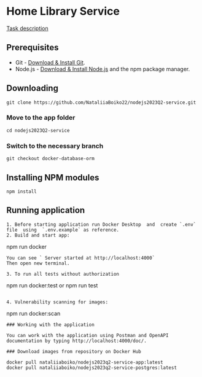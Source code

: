 # Home Library Service
[Task description](https://github.com/AlreadyBored/nodejs-assignments/blob/main/assignments/rest-service/assignment.md)

## Prerequisites

- Git - [Download & Install Git](https://git-scm.com/downloads).
- Node.js - [Download & Install Node.js](https://nodejs.org/en/download/) and the npm package manager.

## Downloading

```
git clone https://github.com/NataliiaBoiko22/nodejs2023Q2-service.git
```
### Move to the app folder

```
cd nodejs2023Q2-service
```

### Switch to the necessary branch

```
git checkout docker-database-orm
```

## Installing NPM modules
```
npm install
```
## Running application
```
1. Before starting application run Docker Desktop  and  create `.env` file  using  `.env.example` as reference.
2. Build and start app:
```
npm run docker
```
You can see ` Server started at http://localhost:4000`
Then open new terminal.

3. To run all tests without authorization
```
npm run docker:test   or    npm run test
```

4. Vulnerability scanning for images: 
```
npm run docker:scan 
```
### Working with the application

You can work with the application using Postman and OpenAPI documentation by typing http://localhost:4000/doc/.

### Download images from repository on Docker Hub

docker pull nataliiaboiko/nodejs2023q2-service-app:latest
docker pull nataliiaboiko/nodejs2023q2-service-postgres:latest